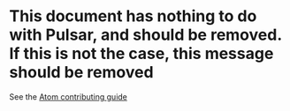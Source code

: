 # This document has nothing to do with Pulsar, and should be removed. If this is not the case, this message should be removed

See the [Atom contributing guide](https://github.com/atom/atom/blob/master/CONTRIBUTING.md)
